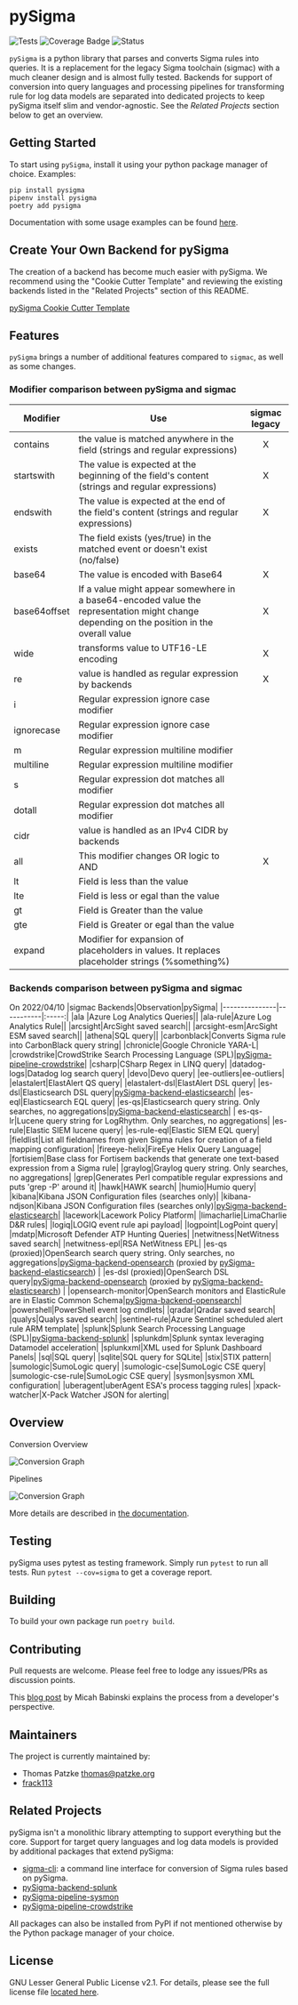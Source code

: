 # pySigma

![Tests](https://github.com/SigmaHQ/pySigma/actions/workflows/test.yml/badge.svg)
![Coverage Badge](https://img.shields.io/endpoint?url=https://gist.githubusercontent.com/thomaspatzke/11b31b4f709b6dc54a30d5203e8fe0ee/raw/SigmaHQ-pySigma-coverage.json)
![Status](https://img.shields.io/badge/Status-pre--release-orange)

`pySigma` is a python library that parses and converts Sigma rules into queries. It is a replacement
for the legacy Sigma toolchain (sigmac) with a much cleaner design and is almost fully tested.
Backends for support of conversion into query languages and processing pipelines for transforming
rule for log data models are separated into dedicated projects to keep pySigma itself slim and
vendor-agnostic. See the *Related Projects* section below to get an overview.

## Getting Started

To start using `pySigma`, install it using your python package manager of choice. Examples:

```
pip install pysigma
pipenv install pysigma
poetry add pysigma
```

Documentation with some usage examples can be found [here](https://sigmahq-pysigma.readthedocs.io/).

## Create Your Own Backend for pySigma

The creation of a backend has become much easier with pySigma. We recommend using the "Cookie Cutter Template" and reviewing the existing backends listed in the "Related Projects" section of this README.

[pySigma Cookie Cutter Template](https://github.com/SigmaHQ/cookiecutter-pySigma-backend)

## Features

`pySigma` brings a number of additional features compared to `sigmac`, as well as some changes.

### Modifier comparison between pySigma and sigmac

|Modifier|Use|sigmac legacy|
|--------|---|:-------------:|
|contains|the value is matched anywhere in the field (strings and regular expressions)|X|
|startswith|The value is expected at the beginning of the field's content (strings and regular expressions)|X|
|endswith|The value is expected at the end of the field's content (strings and regular expressions)|X|
|exists|The field exists (yes/true) in the matched event or doesn't exist (no/false)||
|base64|The value is encoded with Base64|X|
|base64offset|If a value might appear somewhere in a base64-encoded value the representation might change depending on the position in the overall value|X|
|wide|transforms value to UTF16-LE encoding|X|
|re|value is handled as regular expression by backends|X|
|i|Regular expression ignore case modifier||
|ignorecase|Regular expression ignore case modifier||
|m|Regular expression multiline modifier||
|multiline|Regular expression multiline modifier||
|s|Regular expression dot matches all modifier||
|dotall|Regular expression dot matches all modifier||
|cidr|value is handled as an IPv4 CIDR by backends ||
|all|This modifier changes OR logic to AND|X|
|lt|Field is less than the value||
|lte|Field is less or egal than the value||
|gt|Field is Greater than the value||
|gte|Field is Greater or egal than the value||
|expand|Modifier for expansion of placeholders in values. It replaces placeholder strings (%something%)||

### Backends comparison between pySigma and sigmac
On 2022/04/10
|sigmac Backends|Observation|pySigma|
|---------------|-----------|:-----:|
|ala |Azure Log Analytics Queries||
|ala-rule|Azure Log Analytics Rule||
|arcsight|ArcSight saved search||
|arcsight-esm|ArcSight ESM saved search||
|athena|SQL query||
|carbonblack|Converts Sigma rule into CarbonBlack query string|
|chronicle|Google Chronicle YARA-L|
|crowdstrike|CrowdStrike Search Processing Language (SPL)|[pySigma-pipeline-crowdstrike](https://github.com/SigmaHQ/pySigma-pipeline-crowdstrike)|
|csharp|CSharp Regex in LINQ query|
|datadog-logs|Datadog log search query|
|devo|Devo query|
|ee-outliers|ee-outliers|
|elastalert|ElastAlert QS query|
|elastalert-dsl|ElastAlert DSL query|
|es-dsl|Elasticsearch DSL query|[pySigma-backend-elasticsearch](https://github.com/SigmaHQ/pySigma-backend-elasticsearch)|
|es-eql|Elasticsearch EQL query|
|es-qs|Elasticsearch query string. Only searches, no aggregations|[pySigma-backend-elasticsearch](https://github.com/SigmaHQ/pySigma-backend-elasticsearch)|
| es-qs-lr|Lucene query string for LogRhythm. Only searches, no aggregations|
|es-rule|Elastic SIEM lucene query|
|es-rule-eql|Elastic SIEM EQL query|
|fieldlist|List all fieldnames from given Sigma rules for creation of a field mapping configuration|
|fireeye-helix|FireEye Helix Query Language|
|fortisiem|Base class for Fortisem backends that generate one text-based expression from a Sigma rule|
|graylog|Graylog query string. Only searches, no aggregations|
|grep|Generates Perl compatible regular expressions and puts 'grep -P' around it|
|hawk|HAWK search|
|humio|Humio query|
|kibana|Kibana JSON Configuration files (searches only)|
|kibana-ndjson|Kibana JSON Configuration files (searches only)|[pySigma-backend-elasticsearch](https://github.com/SigmaHQ/pySigma-backend-elasticsearch)|
|lacework|Lacework Policy Platform|
|limacharlie|LimaCharlie D&R rules|
|logiq|LOGIQ event rule api payload|
|logpoint|LogPoint query|
|mdatp|Microsoft Defender ATP Hunting Queries|
|netwitness|NetWitness saved search|
|netwitness-epl|RSA NetWitness EPL|
|es-qs (proxied)|OpenSearch search query string. Only searches, no aggregations|[pySigma-backend-opensearch](https://github.com/SigmaHQ/pySigma-backend-opensearch) (proxied by [pySigma-backend-elasticsearch](https://github.com/SigmaHQ/pySigma-backend-elasticsearch)) |
|es-dsl (proxied)|OpenSearch DSL query|[pySigma-backend-opensearch](https://github.com/SigmaHQ/pySigma-backend-opensearch) (proxied by [pySigma-backend-elasticsearch](https://github.com/SigmaHQ/pySigma-backend-elasticsearch)) |
|opensearch-monitor|OpenSearch monitors and ElasticRule are in Elastic Common Schema|[pySigma-backend-opensearch](https://github.com/SigmaHQ/pySigma-backend-opensearch)|
|powershell|PowerShell event log cmdlets|
|qradar|Qradar saved search|
|qualys|Qualys saved search|
|sentinel-rule|Azure Sentinel scheduled alert rule ARM template|
|splunk|Splunk Search Processing Language (SPL)|[pySigma-backend-splunk](https://github.com/SigmaHQ/pySigma-backend-splunk)|
|splunkdm|Splunk syntax leveraging Datamodel acceleration|
|splunkxml|XML used for Splunk Dashboard Panels|
|sql|SQL query|
|sqlite|SQL query for SQLite|
|stix|STIX pattern|
|sumologic|SumoLogic query|
|sumologic-cse|SumoLogic CSE query|
|sumologic-cse-rule|SumoLogic CSE query|
|sysmon|sysmon XML configuration|
|uberagent|uberAgent ESA's process tagging rules|
|xpack-watcher|X-Pack Watcher JSON for alerting|

## Overview

Conversion Overview

![Conversion Graph](/docs/images/conversion.png)

Pipelines

![Conversion Graph](/docs/images/pipelines.png)

More details are described in [the documentation](https://sigmahq-pysigma.readthedocs.io/).

## Testing

pySigma uses pytest as testing framework. Simply run `pytest` to run all tests. Run `pytest
--cov=sigma` to get a coverage report.

## Building

To build your own package run `poetry build`.

## Contributing

Pull requests are welcome. Please feel free to lodge any issues/PRs as discussion points.

This [blog post](https://medium.com/@micahbabinski/creating-a-sigma-backend-for-fun-and-no-profit-ed16d20da142) by Micah Babinski explains the process from a developer's perspective.

## Maintainers

The project is currently maintained by:

- Thomas Patzke <thomas@patzke.org>
- [frack113](https://github.com/frack113)

## Related Projects

pySigma isn't a monolithic library attempting to support everything but the core. Support for target
query languages and log data models is provided by additional packages that extend pySigma:

* [sigma-cli](https://github.com/SigmaHQ/sigma-cli): a command line interface for conversion of
  Sigma rules based on pySigma.
* [pySigma-backend-splunk](https://github.com/SigmaHQ/pySigma-backend-splunk)
* [pySigma-pipeline-sysmon](https://github.com/SigmaHQ/pySigma-pipeline-sysmon)
* [pySigma-pipeline-crowdstrike](https://github.com/SigmaHQ/pySigma-pipeline-crowdstrike)

All packages can also be installed from PyPI if not mentioned otherwise by the Python package
manager of your choice.

## License

GNU Lesser General Public License v2.1. For details, please see the full license file [located here](https://github.com/SigmaHQ/pySigma/blob/main/LICENSE).
